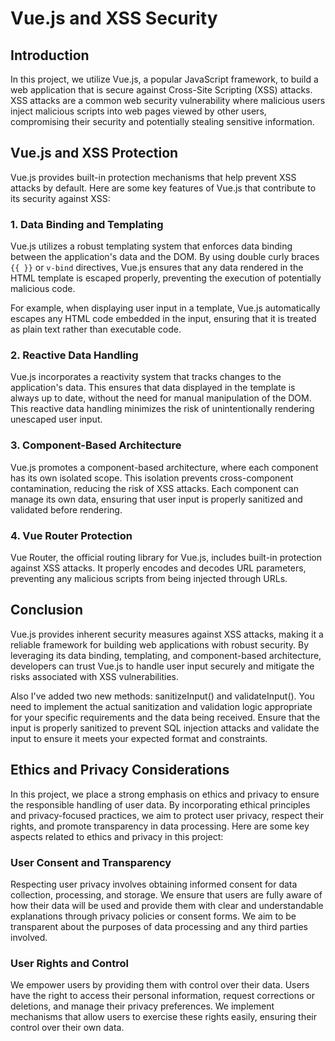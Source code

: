# Vue.js and XSS Security

## Introduction

In this project, we utilize Vue.js, a popular JavaScript framework, to build a web application that is secure against Cross-Site Scripting (XSS) attacks. XSS attacks are a common web security vulnerability where malicious users inject malicious scripts into web pages viewed by other users, compromising their security and potentially stealing sensitive information.

## Vue.js and XSS Protection

Vue.js provides built-in protection mechanisms that help prevent XSS attacks by default. Here are some key features of Vue.js that contribute to its security against XSS:

### 1. Data Binding and Templating

Vue.js utilizes a robust templating system that enforces data binding between the application's data and the DOM. By using double curly braces `{{ }}` or `v-bind` directives, Vue.js ensures that any data rendered in the HTML template is escaped properly, preventing the execution of potentially malicious code.

For example, when displaying user input in a template, Vue.js automatically escapes any HTML code embedded in the input, ensuring that it is treated as plain text rather than executable code.

### 2. Reactive Data Handling

Vue.js incorporates a reactivity system that tracks changes to the application's data. This ensures that data displayed in the template is always up to date, without the need for manual manipulation of the DOM. This reactive data handling minimizes the risk of unintentionally rendering unescaped user input.

### 3. Component-Based Architecture

Vue.js promotes a component-based architecture, where each component has its own isolated scope. This isolation prevents cross-component contamination, reducing the risk of XSS attacks. Each component can manage its own data, ensuring that user input is properly sanitized and validated before rendering.

### 4. Vue Router Protection

Vue Router, the official routing library for Vue.js, includes built-in protection against XSS attacks. It properly encodes and decodes URL parameters, preventing any malicious scripts from being injected through URLs.

## Conclusion

Vue.js provides inherent security measures against XSS attacks, making it a reliable framework for building web applications with robust security. By leveraging its data binding, templating, and component-based architecture, developers can trust Vue.js to handle user input securely and mitigate the risks associated with XSS vulnerabilities.

Also I've added two new methods: sanitizeInput() and validateInput(). You need to implement the actual sanitization and validation logic appropriate for your specific requirements and the data being received. Ensure that the input is properly sanitized to prevent SQL injection attacks and validate the input to ensure it meets your expected format and constraints.

## Ethics and Privacy Considerations

In this project, we place a strong emphasis on ethics and privacy to ensure the responsible handling of user data. By incorporating ethical principles and privacy-focused practices, we aim to protect user privacy, respect their rights, and promote transparency in data processing. Here are some key aspects related to ethics and privacy in this project:



### User Consent and Transparency

Respecting user privacy involves obtaining informed consent for data collection, processing, and storage. We ensure that users are fully aware of how their data will be used and provide them with clear and understandable explanations through privacy policies or consent forms. We aim to be transparent about the purposes of data processing and any third parties involved.



### User Rights and Control

We empower users by providing them with control over their data. Users have the right to access their personal information, request corrections or deletions, and manage their privacy preferences. We implement mechanisms that allow users to exercise these rights easily, ensuring their control over their own data.


